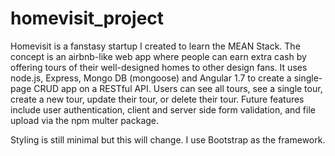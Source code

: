 # homevisit_project

Homevisit is a fanstasy startup I created to learn the MEAN Stack.  The concept is an airbnb-like web app where people can earn extra cash by offering tours of their well-designed homes to other design fans.   It uses node.js, Express, Mongo DB (mongoose) and Angular 1.7 to create a single-page CRUD app on a RESTful API. Users can see all tours, see a single tour, create a new tour, update their tour, or delete their tour.   Future features include user authentication, client and server side form validation, and file upload via the npm multer package. 

Styling is still minimal but this will change. I use Bootstrap as the framework.  
